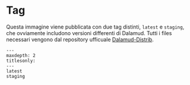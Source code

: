 # Tag

Questa immagine viene pubblicata con due tag distinti, `latest` e `staging`, che ovviamente includono versioni differenti di  Dalamud. Tutti i files necessari vengono dal repository ufficuale [Dalamud-Distrib](https://github.com/goatcorp/dalamud-distrib).

```{toctree}
---
maxdepth: 2
titlesonly:
---
latest
staging
```